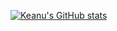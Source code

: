 [![Keanu's GitHub stats](http://github-profile-summary-cards.vercel.app/api/cards/profile-details?username=keanureano&theme=github_dark)](https://github.com/keanureano/)
